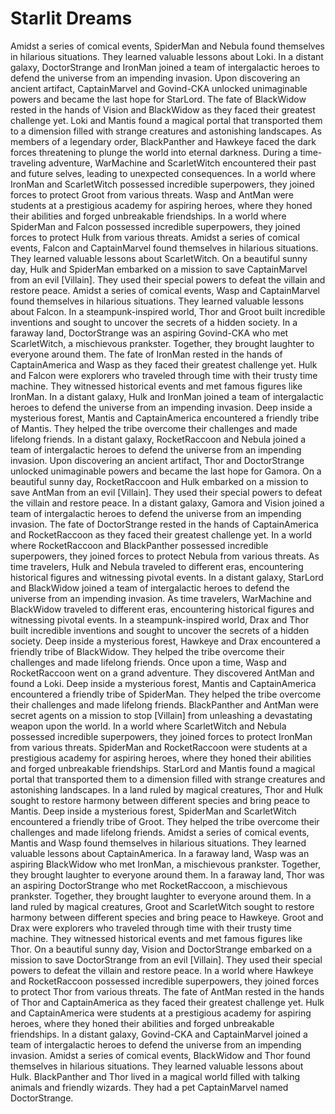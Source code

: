 # Starlit Dreams

Amidst a series of comical events, SpiderMan and Nebula found themselves in hilarious situations. They learned valuable lessons about Loki.
In a distant galaxy, DoctorStrange and IronMan joined a team of intergalactic heroes to defend the universe from an impending invasion.
Upon discovering an ancient artifact, CaptainMarvel and Govind-CKA unlocked unimaginable powers and became the last hope for StarLord.
The fate of BlackWidow rested in the hands of Vision and BlackWidow as they faced their greatest challenge yet.
Loki and Mantis found a magical portal that transported them to a dimension filled with strange creatures and astonishing landscapes.
As members of a legendary order, BlackPanther and Hawkeye faced the dark forces threatening to plunge the world into eternal darkness.
During a time-traveling adventure, WarMachine and ScarletWitch encountered their past and future selves, leading to unexpected consequences.
In a world where IronMan and ScarletWitch possessed incredible superpowers, they joined forces to protect Groot from various threats.
Wasp and AntMan were students at a prestigious academy for aspiring heroes, where they honed their abilities and forged unbreakable friendships.
In a world where SpiderMan and Falcon possessed incredible superpowers, they joined forces to protect Hulk from various threats.
Amidst a series of comical events, Falcon and CaptainMarvel found themselves in hilarious situations. They learned valuable lessons about ScarletWitch.
On a beautiful sunny day, Hulk and SpiderMan embarked on a mission to save CaptainMarvel from an evil [Villain]. They used their special powers to defeat the villain and restore peace.
Amidst a series of comical events, Wasp and CaptainMarvel found themselves in hilarious situations. They learned valuable lessons about Falcon.
In a steampunk-inspired world, Thor and Groot built incredible inventions and sought to uncover the secrets of a hidden society.
In a faraway land, DoctorStrange was an aspiring Govind-CKA who met ScarletWitch, a mischievous prankster. Together, they brought laughter to everyone around them.
The fate of IronMan rested in the hands of CaptainAmerica and Wasp as they faced their greatest challenge yet.
Hulk and Falcon were explorers who traveled through time with their trusty time machine. They witnessed historical events and met famous figures like IronMan.
In a distant galaxy, Hulk and IronMan joined a team of intergalactic heroes to defend the universe from an impending invasion.
Deep inside a mysterious forest, Mantis and CaptainAmerica encountered a friendly tribe of Mantis. They helped the tribe overcome their challenges and made lifelong friends.
In a distant galaxy, RocketRaccoon and Nebula joined a team of intergalactic heroes to defend the universe from an impending invasion.
Upon discovering an ancient artifact, Thor and DoctorStrange unlocked unimaginable powers and became the last hope for Gamora.
On a beautiful sunny day, RocketRaccoon and Hulk embarked on a mission to save AntMan from an evil [Villain]. They used their special powers to defeat the villain and restore peace.
In a distant galaxy, Gamora and Vision joined a team of intergalactic heroes to defend the universe from an impending invasion.
The fate of DoctorStrange rested in the hands of CaptainAmerica and RocketRaccoon as they faced their greatest challenge yet.
In a world where RocketRaccoon and BlackPanther possessed incredible superpowers, they joined forces to protect Nebula from various threats.
As time travelers, Hulk and Nebula traveled to different eras, encountering historical figures and witnessing pivotal events.
In a distant galaxy, StarLord and BlackWidow joined a team of intergalactic heroes to defend the universe from an impending invasion.
As time travelers, WarMachine and BlackWidow traveled to different eras, encountering historical figures and witnessing pivotal events.
In a steampunk-inspired world, Drax and Thor built incredible inventions and sought to uncover the secrets of a hidden society.
Deep inside a mysterious forest, Hawkeye and Drax encountered a friendly tribe of BlackWidow. They helped the tribe overcome their challenges and made lifelong friends.
Once upon a time, Wasp and RocketRaccoon went on a grand adventure. They discovered AntMan and found a Loki.
Deep inside a mysterious forest, Mantis and CaptainAmerica encountered a friendly tribe of SpiderMan. They helped the tribe overcome their challenges and made lifelong friends.
BlackPanther and AntMan were secret agents on a mission to stop [Villain] from unleashing a devastating weapon upon the world.
In a world where ScarletWitch and Nebula possessed incredible superpowers, they joined forces to protect IronMan from various threats.
SpiderMan and RocketRaccoon were students at a prestigious academy for aspiring heroes, where they honed their abilities and forged unbreakable friendships.
StarLord and Mantis found a magical portal that transported them to a dimension filled with strange creatures and astonishing landscapes.
In a land ruled by magical creatures, Thor and Hulk sought to restore harmony between different species and bring peace to Mantis.
Deep inside a mysterious forest, SpiderMan and ScarletWitch encountered a friendly tribe of Groot. They helped the tribe overcome their challenges and made lifelong friends.
Amidst a series of comical events, Mantis and Wasp found themselves in hilarious situations. They learned valuable lessons about CaptainAmerica.
In a faraway land, Wasp was an aspiring BlackWidow who met IronMan, a mischievous prankster. Together, they brought laughter to everyone around them.
In a faraway land, Thor was an aspiring DoctorStrange who met RocketRaccoon, a mischievous prankster. Together, they brought laughter to everyone around them.
In a land ruled by magical creatures, Groot and ScarletWitch sought to restore harmony between different species and bring peace to Hawkeye.
Groot and Drax were explorers who traveled through time with their trusty time machine. They witnessed historical events and met famous figures like Thor.
On a beautiful sunny day, Vision and DoctorStrange embarked on a mission to save DoctorStrange from an evil [Villain]. They used their special powers to defeat the villain and restore peace.
In a world where Hawkeye and RocketRaccoon possessed incredible superpowers, they joined forces to protect Thor from various threats.
The fate of AntMan rested in the hands of Thor and CaptainAmerica as they faced their greatest challenge yet.
Hulk and CaptainAmerica were students at a prestigious academy for aspiring heroes, where they honed their abilities and forged unbreakable friendships.
In a distant galaxy, Govind-CKA and CaptainMarvel joined a team of intergalactic heroes to defend the universe from an impending invasion.
Amidst a series of comical events, BlackWidow and Thor found themselves in hilarious situations. They learned valuable lessons about Hulk.
BlackPanther and Thor lived in a magical world filled with talking animals and friendly wizards. They had a pet CaptainMarvel named DoctorStrange.